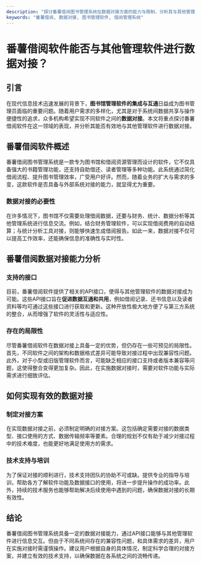```yaml
---
description: "探讨番薯借阅图书管理系统在数据对接方面的能力与限制，分析其与其他管理软件的兼容性和整合方案。"
keywords: "番薯借阅, 数据对接, 图书管理软件, 借阅管理系统"
---
```

# 番薯借阅软件能否与其他管理软件进行数据对接？

## 引言  

在现代信息技术迅速发展的背景下，**图书馆管理软件的集成与互通**日益成为图书管理员面临的重要问题。随着用户需求的多样化，尤其是对于系统间数据共享与操作便捷性的追求，众多机构希望实现不同软件之间的**数据对接**。本文将重点探讨番薯借阅软件在这一领域的表现，并分析其能否有效地与其他管理软件进行数据对接。

## 番薯借阅软件概述  

番薯借阅图书管理系统是一款专为图书馆和借阅资源管理而设计的软件，它不仅具备强大的书籍管理功能，还支持自助借还、读者管理等多种功能。此系统通过简化借阅流程、提升图书管理效率，广受用户好评。然而，随着业务的扩大与需求的多变，这款软件是否具备与外部系统对接的能力，就显得尤为重要。

### 数据对接的必要性

在许多情况下，图书馆不仅需要处理借阅数据，还要与财务、统计、数据分析等其他管理系统进行信息交流。例如，结合财务管理软件，可以实现借阅费用的自动结算；与统计分析工具对接，则能够快速生成借阅报告。如此一来，数据对接不仅可以提高工作效率，还能确保信息的准确性与实时性。

## 番薯借阅数据对接能力分析  

### 支持的接口  

目前，番薯借阅软件提供了相关的API接口，使得与其他管理软件的数据对接成为可能。这些API接口旨在**促进数据互通和共用**，例如借阅记录、还书信息以及读者资料等均可通过这些接口进行获取和更新。这种开放性极大地方便了与第三方系统的整合，从而增强了软件的灵活性与适应性。

### 存在的局限性  

尽管番薯借阅软件在数据对接上具备一定的优势，但仍存在一些可预见的局限性。首先，不同软件之间的架构和数据格式差异可能导致对接过程中出现兼容性问题。此外，对于小型或旧版管理软件而言，可能缺乏相应的接口支持或者版本兼容等问题，这使得整合变得更加复杂。因此，在实施数据对接时，需要对软件功能与实际需求进行细致评估。

## 如何实现有效的数据对接  

### 制定对接方案  

在实现数据对接之前，必须制定明确的对接方案。这包括确定需要对接的数据类型、接口使用的方式、数据传输频率等要素。合理的规划不仅有助于减少对接过程中的技术难度，也能更好地满足使用方的需求。

### 技术支持与培训  

为了保证对接的顺利进行，技术支持团队的协助不可或缺。提供专业的指导与培训，帮助各方了解软件功能及数据接口的使用，将进一步提升操作的成功率。此外，持续的技术服务也能够帮助解决后续使用中遇到的问题，确保数据对接的长期有效性。

## 结论  

番薯借阅图书管理系统具备一定的数据对接能力，通过API接口能够与其他管理软件进行信息交互。但由于不同系统间存在的兼容性问题，和具体需求的差异，用户在实施对接时需谨慎操作。建议用户根据自身的具体情况，制定科学合理的对接方案，并建立有效的技术支持，以确保数据在各系统之间的流畅传递。
